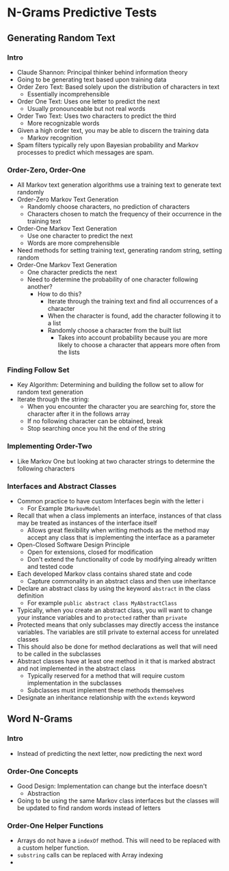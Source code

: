 # N-Grams Predictive Tests

## Generating Random Text

### Intro
* Claude Shannon: Principal thinker behind information theory
* Going to be generating text based upon training data
* Order Zero Text: Based solely upon the distribution of characters in text
  * Essentially incomprehensible
* Order One Text: Uses one letter to predict the next
  * Usually pronounceable but not real words
* Order Two Text: Uses two characters to predict the third
  * More recognizable words
* Given a high order text, you may be able to discern the training data
  * Markov recognition
* Spam filters typically rely upon Bayesian probability and Markov processes to predict which messages are spam.

### Order-Zero, Order-One
* All Markov text generation algorithms use a training text to generate text randomly
* Order-Zero Markov Text Generation
  * Randomly choose characters, no prediction of characters
  * Characters chosen to match the frequency of their occurrence in the training text
* Order-One Markov Text Generation
  * Use one character to predict the next
  * Words are more comprehensible
* Need methods for setting training text, generating random string, setting random
* Order-One Markov Text Generation
  * One character predicts the next
  * Need to determine the probability of one character following another?
    * How to do this?
      * Iterate through the training text and find all occurrences of a character
      * When the character is found, add the character following it to a list
      * Randomly choose a character from the built list
        * Takes into account probability because you are more likely to choose a character that appears more often from the lists

### Finding Follow Set
* Key Algorithm: Determining and building the follow set to allow for random text generation
* Iterate through the string:
  * When you encounter the character you are searching for, store the character after it in the follows array
  * If no following character can be obtained, break
  * Stop searching once you hit the end of the string

### Implementing Order-Two
* Like Markov One but looking at two character strings to determine the following characters

### Interfaces and Abstract Classes
* Common practice to have custom Interfaces begin with the letter i
  * For Example `IMarkovModel`
* Recall that when a class implements an interface, instances of that class may be treated as instances of the interface itself
  * Allows great flexibility when writing methods as the method may accept any class that is implementing the interface as a parameter
* Open-Closed Software Design Principle
  * Open for extensions, closed for modification
  * Don't extend the functionality of code by modifying already written and tested code
* Each developed Markov class contains shared state and code
  * Capture commonality in an abstract class and then use inheritance
* Declare an abstract class by using the keyword `abstract` in the class definition
  * For example `public abstract class MyAbstractClass`
* Typically, when you create an abstract class, you will want to change your instance variables and to `protected` rather than `private`
* Protected means that only subclasses may directly access the instance variables. The variables are still private to external access for unrelated classes
* This should also be done for method declarations as well that will need to be called in the subclasses
* Abstract classes have at least one method in it that is marked abstract and not implemented in the abstract class
  * Typically reserved for a method that will require custom implementation in the subclasses
  * Subclasses must implement these methods themselves
* Designate an inheritance relationship with the `extends` keyword

## Word N-Grams

### Intro
* Instead of predicting the next letter, now predicting the next word

### Order-One Concepts
* Good Design: Implementation can change but the interface doesn't
  * Abstraction
* Going to be using the same Markov class interfaces but the classes will be updated to find random words instead of letters

### Order-One Helper Functions
* Arrays do not have a `indexOf` method. This will need to be replaced with a custom helper function.
* `substring` calls can be replaced with Array indexing
* 
